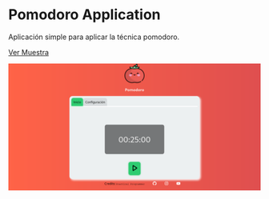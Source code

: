 # Pomodoro Application

Aplicación simple para aplicar la técnica pomodoro.

[Ver Muestra](https://practicaldev101.github.io/pomodoro-react-app/) 


![Demo Image](https://github.com/practicaldev101/pomodoro-react-app/blob/master/docs/demo.png)